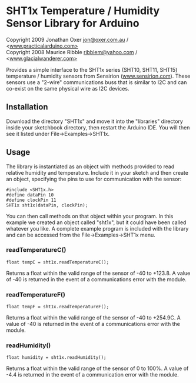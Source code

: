 SHT1x Temperature / Humidity Sensor Library for Arduino
=======================================================
Copyright 2009 Jonathan Oxer <jon@oxer.com.au> / <www.practicalarduino.com>  
Copyright 2008 Maurice Ribble <ribblem@yahoo.com> / <www.glacialwanderer.com>

Provides a simple interface to the SHT1x series (SHT10, SHT11, SHT15)
temperature / humidity sensors from Sensirion (www.sensirion.com).
These sensors use a "2-wire" communications buss that is similar to I2C
and can co-exist on the same physical wire as I2C devices.

Installation
------------
Download the directory "SHT1x" and move it into the "libraries"
directory inside your sketchbook directory, then restart the Arduino
IDE. You will then see it listed under File->Examples->SHT1x.

Usage
-----
The library is instantiated as an object with methods provided to read
relative humidity and temperature. Include it in your sketch and then
create an object, specifying the pins to use for communication with the
sensor:

    #include <SHT1x.h>
    #define dataPin 10
    #define clockPin 11
    SHT1x sht1x(dataPin, clockPin);

You can then call methods on that object within your program. In this
example we created an object called "sht1x", but it could have been
called whatever you like. A complete example program is included with
the library and can be accessed from the File->Examples->SHT1x menu.

### readTemperatureC() ###

    float tempC = sht1x.readTemperatureC();

Returns a float within the valid range of the sensor of -40 to +123.8.
A value of -40 is returned in the event of a communications error with
the module.

### readTemperatureF() ###

    float tempF = sht1x.readTemperatureF();

Returns a float within the valid range of the sensor of -40 to +254.9C.
A value of -40 is returned in the event of a communications error with
the module.

### readHumidity() ###

    float humidity = sht1x.readHumidity();

Returns a float within the valid range of the sensor of 0 to 100%.
A value of -4.4 is returned in the event of a communication error with
the module.
